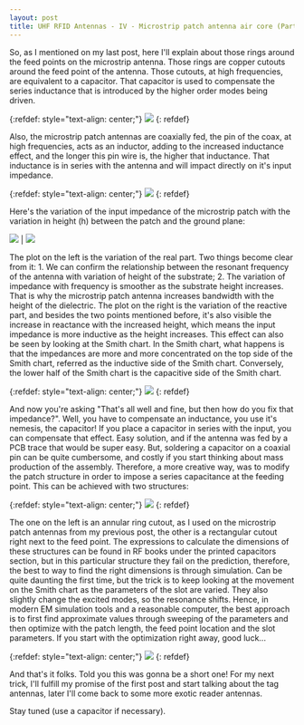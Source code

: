 ```yaml
---
layout: post
title: UHF RFID Antennas - IV - Microstrip patch antenna air core (Part III)
---
```


So, as I mentioned on my last post, here I'll explain about those rings around the feed points on the microstrip antenna. Those rings are copper cutouts around the feed point of the antenna. Those cutouts, at high frequencies, are equivalent to a capacitor. That capacitor is used to compensate the series inductance that is introduced by the higher order modes being driven.

{:refdef: style="text-align: center;"}
![](/images/talking_about.gif)
{: refdef}

Also, the microstrip patch antennas are coaxially fed, the pin of the coax, at high frequencies, acts as an inductor, adding to the increased inductance effect, and the longer this pin wire is, the higher that inductance. That inductance is in series with the antenna and will impact directly on it's input impedance.

{:refdef: style="text-align: center;"}
![](/images/coax_feed.png)
{: refdef}

Here's the variation of the input impedance of the microstrip patch with the variation in height (h) between the patch and the ground plane:

![](/images/zre_w_h.png) | ![](/images/zim_w_h.png)

The plot on the left is the variation of the real part. Two things become clear from it: 1. We can confirm the relationship between the resonant frequency of the antenna with variation of height of the substrate; 2. The variation of impedance with frequency is smoother as the substrate height increases. That is why the microstrip patch antenna increases bandwidth with the height of the dielectric. The plot on the right is the variation of the reactive part, and besides the two points mentioned before, it's also visible the increase in reactance with the increased height, which means the input impedance is more inductive as the height increases. This effect can also be seen by looking at the Smith chart. In the Smith chart, what happens is that the impedances are more and more concentrated on the top side of the Smith chart, referred as the inductive side of the Smith chart. Conversely, the lower half of the Smith chart is the capacitive side of the Smith chart.

{:refdef: style="text-align: center;"}
![](/images/smith_w_h.png)
{: refdef}

And now you're asking "That's all well and fine, but then how do you fix that impedance?". Well, you have to compensate an inductance, you use it's nemesis, the capacitor! If you place a capacitor in series with the input, you can compensate that effect. Easy solution, and if the antenna was fed by a PCB trace that would be super easy. But, soldering a capacitor on a coaxial pin can be quite cumbersome, and costly if you start thinking about mass production of the assembly. Therefore, a more creative way, was to modify the patch structure in order to impose a series capacitance at the feeding point. This can be achieved with two structures:

{:refdef: style="text-align: center;"}
![](/images/slot_cap.png)
{: refdef}

The one on the left is an annular ring cutout, as I used on the microstrip patch antennas from my previous post, the other is a rectangular cutout right next to the feed point. The expressions to calculate the dimensions of these structures can be found in RF books under the printed capacitors section, but in this particular structure they fail on the prediction, therefore, the best to way to find the right dimensions is through simulation. Can be quite daunting the first time, but the trick is to keep looking at the movement on the Smith chart as the parameters of the slot are varied. They also slightly change the excited modes, so the resonance shifts. Hence, in modern EM simulation tools and a reasonable computer, the best approach is to first find approximate values through sweeping of the parameters and then optimize with the patch length, the feed point location and the slot parameters. If you start with the optimization right away, good luck...

{:refdef: style="text-align: center;"}
![](/images/Blue-Screen_1.png)
{: refdef}

And that's it folks. Told you this was gonna be a short one! For my next trick, I'll fulfill my promise of the first post and start talking about the tag antennas, later I'll come back to some more exotic reader antennas.

Stay tuned (use a capacitor if necessary).
